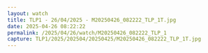 ```yaml
---
layout: watch
title: TLP1 - 26/04/2025 - M20250426_082222_TLP_1T.jpg
date: 2025-04-26 08:22:22
permalink: /2025/04/26/watch/M20250426_082222_TLP_1
capture: TLP1/2025/202504/20250425/M20250426_082222_TLP_1T.jpg
---
```

